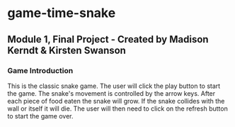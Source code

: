 # game-time-snake

## Module 1, Final Project - Created by Madison Kerndt & Kirsten Swanson

### Game Introduction

This is the classic snake game. The user will click the play button to start the game. The snake's movement is controlled by the arrow keys. After each piece of food eaten the snake will grow. If the snake collides with the wall or itself it will die. The user will then need to click on the refresh button to start the game over. 
